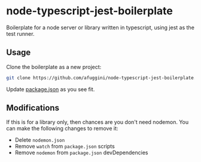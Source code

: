 # node-typescript-jest-boilerplate

Boilerplate for a node server or library written in typescript, using jest as
the test runner.

## Usage

Clone the boilerplate as a new project:

```bash
git clone https://github.com/afuggini/node-typescript-jest-boilerplate.git <project>
```

Update [package.json](package.json) as you see fit.

## Modifications

If this is for a library only, then chances are you don't need nodemon. You can
make the following changes to remove it:

- Delete `nodemon.json`
- Remove `watch` from `package.json` scripts
- Remove `nodemon` from `package.json` devDependencies
